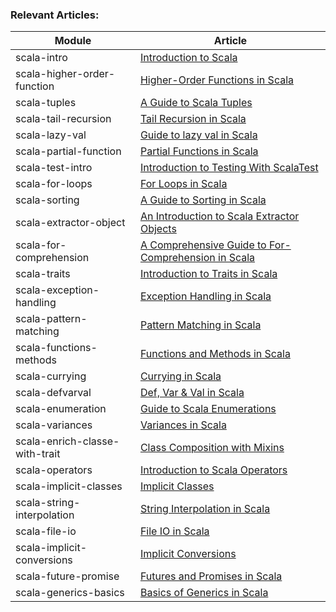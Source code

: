 ### Relevant Articles: 

Module | Article
--|--
scala-intro | [Introduction to Scala](https://www.baeldung.com/scala-intro)
scala-higher-order-function | [Higher-Order Functions in Scala](https://www.baeldung.com/scala/higher-order-functions)
scala-tuples | [A Guide to Scala Tuples](https://www.baeldung.com/scala/tuples)
scala-tail-recursion | [Tail Recursion in Scala](https://www.baeldung.com/scala/tail-recursion)
scala-lazy-val | [Guide to lazy val in Scala](https://www.baeldung.com/scala/lazy-val)
scala-partial-function | [Partial Functions in Scala](https://www.baeldung.com/scala/partial-functions)
scala-test-intro | [Introduction to Testing With ScalaTest](https://www.baeldung.com/scala/scalatest)
scala-for-loops | [For Loops in Scala](https://www.baeldung.com/scala/for-loops)
scala-sorting | [A Guide to Sorting in Scala](https://www.baeldung.com/scala/sorting)
scala-extractor-object | [An Introduction to Scala Extractor Objects](https://www.baeldung.com/scala/extractor-objects)
scala-for-comprehension | [A Comprehensive Guide to For-Comprehension in Scala](https://www.baeldung.com/scala/for-comprehension)
scala-traits | [Introduction to Traits in Scala](https://www.baeldung.com/scala/traits)
scala-exception-handling | [Exception Handling in Scala](https://www.baeldung.com/scala/exception-handling)
scala-pattern-matching | [Pattern Matching in Scala](https://www.baeldung.com/scala/pattern-matching)
scala-functions-methods | [Functions and Methods in Scala](https://www.baeldung.com/scala/functions-methods)
scala-currying | [Currying in Scala](https://www.baeldung.com/scala/currying)
scala-defvarval | [Def, Var & Val in Scala](https://www.baeldung.com/scala/def-var-val)
scala-enumeration | [Guide to Scala Enumerations](https://www.baeldung.com/scala/enumerations)
scala-variances | [Variances in Scala](https://www.baeldung.com/scala/variances)
scala-enrich-classe-with-trait | [Class Composition with Mixins](https://www.baeldung.com/scala/class-composition-mixins)
scala-operators | [Introduction to Scala Operators](https://www.baeldung.com/scala/operators-intro)
scala-implicit-classes | [Implicit Classes](https://www.baeldung.com/scala/implicit-classes)
scala-string-interpolation | [String Interpolation in Scala](https://www.baeldung.com/scala/string-interpolation)
scala-file-io | [File IO in Scala](https://www.baeldung.com/scala/file-io)
scala-implicit-conversions | [Implicit Conversions](https://www.baeldung.com/scala/implicit-conversions)
scala-future-promise | [Futures and Promises in Scala](https://www.baeldung.com/scala/futures-promises)
scala-generics-basics | [Basics of Generics in Scala](https://www.baeldung.com/scala/generics-basics)